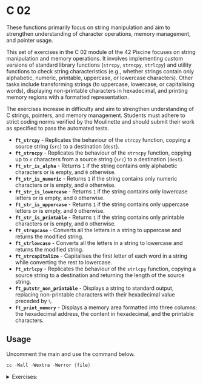 # C 02

These functions primarily focus on string manipulation and aim to strengthen understanding of character operations, memory management, and pointer usage.

This set of exercises in the C 02 module of the 42 Piscine focuses on string manipulation and memory operations. It involves implementing custom versions of standard library functions (`strcpy`, `strncpy`, `strlcpy`) and utility functions to check string characteristics (e.g., whether strings contain only alphabetic, numeric, printable, uppercase, or lowercase characters). Other tasks include transforming strings (to uppercase, lowercase, or capitalising words), displaying non-printable characters in hexadecimal, and printing memory regions with a formatted representation.

The exercises increase in difficulty and aim to strengthen understanding of C strings, pointers, and memory management. Students must adhere to strict coding norms verified by the Moulinette and should submit their work as specified to pass the automated tests.

- **`ft_strcpy`** - Replicates the behaviour of the `strcpy` function, copying a source string (`src`) to a destination (`dest`).
- **`ft_strncpy`** - Replicates the behaviour of the `strncpy` function, copying up to `n` characters from a source string (`src`) to a destination (`dest`).
- **`ft_str_is_alpha`** - Returns `1` if the string contains only alphabetic characters or is empty, and `0` otherwise.
- **`ft_str_is_numeric`** - Returns `1` if the string contains only numeric characters or is empty, and `0` otherwise.
- **`ft_str_is_lowercase`** - Returns `1` if the string contains only lowercase letters or is empty, and `0` otherwise.
- **`ft_str_is_uppercase`** - Returns `1` if the string contains only uppercase letters or is empty, and `0` otherwise.
- **`ft_str_is_printable`** - Returns `1` if the string contains only printable characters or is empty, and `0` otherwise.
- **`ft_strupcase`** - Converts all the letters in a string to uppercase and returns the modified string.
- **`ft_strlowcase`** - Converts all the letters in a string to lowercase and returns the modified string.
- **`ft_strcapitalize`** - Capitalises the first letter of each word in a string while converting the rest to lowercase.
- **`ft_strlcpy`** - Replicates the behaviour of the `strlcpy` function, copying a source string to a destination and returning the length of the source string.
- **`ft_putstr_non_printable`** - Displays a string to standard output, replacing non-printable characters with their hexadecimal value preceded by `\`.
- **`ft_print_memory`** - Displays a memory area formatted into three columns: the hexadecimal address, the content in hexadecimal, and the printable characters.
## Usage
Uncomment the main and use the command below.
```c
cc -Wall -Wextra -Werror {file}
```
<details>
	<summary>Exercises:</summary>

- [ex00:](https://github.com/vinislima/42sp_piscine_c02/blob/main/ex00/ft_strcpy.c)

    ```c
    ```

 </details>
